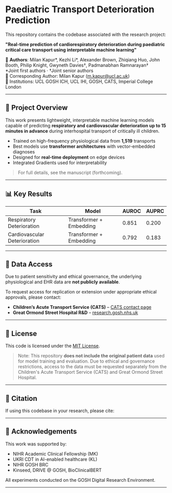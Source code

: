 # Paediatric Transport Deterioration Prediction

This repository contains the codebase associated with the research project:

**"Real-time prediction of cardiorespiratory deterioration during paediatric critical care transport using interpretable machine learning"**

📄 **Authors**: Milan Kapur\*, Kezhi Li\*, Alexander Brown, Zhiqiang Huo, John Booth, Philip Knight, Gwyneth Davies†, Padmanabhan Ramnarayan†  
\*Joint first authors · †Joint senior authors  
📧 Corresponding Author: Milan Kapur (m.kapur@ucl.ac.uk)  
📍 Institutions: UCL GOSH ICH, UCL IHI, GOSH, CATS, Imperial College London

---

## 🧠 Project Overview

This work presents lightweight, interpretable machine learning models capable of predicting **respiratory and cardiovascular deterioration up to 15 minutes in advance** during interhospital transport of critically ill children.

- Trained on high-frequency physiological data from **1,519** transports
- Best models use **transformer architectures** with vector-embedded diagnoses
- Designed for **real-time deployment** on edge devices
- Integrated Gradients used for interpretability

> For full details, see the manuscript (forthcoming).

---

## 📊 Key Results

| Task                    | Model                        | AUROC | AUPRC |
|-------------------------|------------------------------|--------|--------|
| Respiratory Deterioration | Transformer + Embedding       | 0.851  | 0.200  |
| Cardiovascular Deterioration | Transformer + Embedding       | 0.792  | 0.183  |

---

## 🔐 Data Access

Due to patient sensitivity and ethical governance, the underlying physiological and EHR data are **not publicly available**.

To request access for replication or extension under appropriate ethical approvals, please contact:

- **Children’s Acute Transport Service (CATS)** – [CATS contact page](https://www.cats.nhs.uk/)
- **Great Ormond Street Hospital R&D** – [research.gosh.nhs.uk](https://www.gosh.nhs.uk/Research)

---

## 📜 License

This code is licensed under the [MIT License](LICENSE).

> Note: This repository **does not include the original patient data** used for model training and evaluation. Due to ethical and governance restrictions, access to the data must be requested separately from the Children's Acute Transport Service (CATS) and Great Ormond Street Hospital.


---

## 🧩 Citation

If using this codebase in your research, please cite:



---

## 🙏 Acknowledgements

This work was supported by:
- NIHR Academic Clinical Fellowship (MK)
- UKRI CDT in AI-enabled healthcare (KL)
- NIHR GOSH BRC
- Kinseed, DRIVE @ GOSH, BioClinicalBERT

All experiments conducted on the GOSH Digital Research Environment.

---
